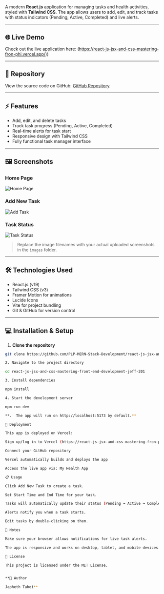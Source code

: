# 

A modern **React.js** application for managing tasks and health activities, styled with **Tailwind CSS**. The app allows users to add, edit, and track tasks with status indicators (Pending, Active, Completed) and live alerts.

---

## 🌐 Live Demo

Check out the live application here: (https://react-js-jsx-and-css-mastering-fron-phi.vercel.app/))

---

## 📂 Repository

View the source code on GitHub: [GitHub Repository](https://github.com/PLP-MERN-Stack-Development/react-js-jsx-and-css-mastering-front-end-development-Jeff-201.git)

---

## ⚡ Features

- Add, edit, and delete tasks
- Track task progress (Pending, Active, Completed)
- Real-time alerts for task start
- Responsive design with Tailwind CSS
- Fully functional task manager interface

---

## 🖼️ Screenshots

### Home Page
![Home Page](https://github.com/PLP-MERN-Stack-Development/react-js-jsx-and-css-mastering-front-end-development-Jeff-201.git)

### Add New Task
![Add Task](https://github.com/PLP-MERN-Stack-Development/react-js-jsx-and-css-mastering-front-end-development-Jeff-201.git)

### Task Status
![Task Status](https://github.com/PLP-MERN-Stack-Development/react-js-jsx-and-css-mastering-front-end-development-Jeff-201.git)

> Replace the image filenames with your actual uploaded screenshots in the `images` folder.

---

## 🛠️ Technologies Used

- React.js (v19)
- Tailwind CSS (v3)
- Framer Motion for animations
- Lucide Icons
- Vite for project bundling
- Git & GitHub for version control

---

## 💻 Installation & Setup

1. **Clone the repository**

```bash
git clone https://github.com/PLP-MERN-Stack-Development/react-js-jsx-and-css-mastering-front-end-development-Jeff-201.git

2. Navigate to the project directory

cd react-js-jsx-and-css-mastering-front-end-development-jeff-201

3. Install dependencies

npm install

4. Start the development server

npm run dev

**.  The app will run on http://localhost:5173 by default.**

🚀 Deployment

This app is deployed on Vercel:

Sign up/log in to Vercel (https://react-js-jsx-and-css-mastering-fron-phi.vercel.app/)

Connect your GitHub repository

Vercel automatically builds and deploys the app

Access the live app via: My Health App

📋 Usage

Click Add New Task to create a task.

Set Start Time and End Time for your task.

Tasks will automatically update their status (Pending → Active → Completed) based on the current time.

Alerts notify you when a task starts.

Edit tasks by double-clicking on them.

🔧 Notes

Make sure your browser allows notifications for live task alerts.

The app is responsive and works on desktop, tablet, and mobile devices.

📜 License

This project is licensed under the MIT License.


**👤 Author

Japheth Taboi**

